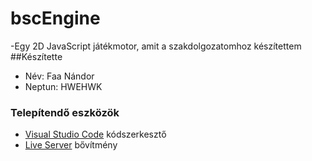 # bscEngine
-Egy 2D JavaScript játékmotor, amit a szakdolgozatomhoz készítettem
##Készítette
- Név: Faa Nándor
- Neptun: HWEHWK

### Telepítendő eszközök

*  [Visual Studio Code](https://code.visualstudio.com/#alt-downloads) kódszerkesztő
  * [Live Server](https://marketplace.visualstudio.com/items?itemName=ritwickdey.LiveServer) bővítmény
  

